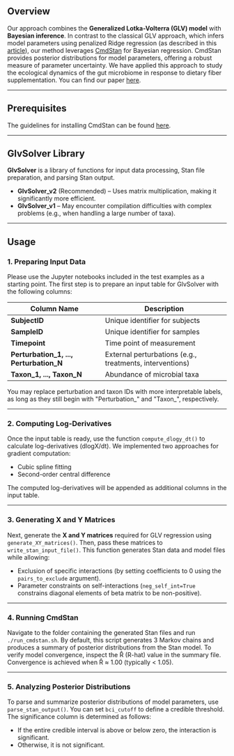 ## Overview
Our approach combines the **Generalized Lotka-Volterra (GLV) model** with **Bayesian inference**. In contrast to the classical GLV approach, which infers model parameters using penalized Ridge regression (as described in this [article](https://journals.plos.org/ploscompbiol/article?id=10.1371/journal.pcbi.1003388)), our method leverages [CmdStan](https://mc-stan.org/users/interfaces/cmdstan) for Bayesian regression. CmdStan provides posterior distributions for model parameters, offering a robust measure of parameter uncertainty. We have applied this approach to study the ecological dynamics of the gut microbiome in response to dietary fiber supplementation. You can find our paper [here](https://academic.oup.com/ismej/article/16/8/2040/7474293).

---

## Prerequisites
The guidelines for installing CmdStan can be found [here](https://mc-stan.org/docs/cmdstan-guide/installation.html).

---

## GlvSolver Library
**GlvSolver** is a library of functions for input data processing, Stan file preparation, and parsing Stan output.

- **GlvSolver_v2** (Recommended) – Uses matrix multiplication, making it significantly more efficient.  
- **GlvSolver_v1** – May encounter compilation difficulties with complex problems (e.g., when handling a large number of taxa).

---

## Usage

### 1. Preparing Input Data
Please use the Jupyter notebooks included in the test examples as a starting point. The first step is to prepare an input table for GlvSolver with the following columns:

| Column Name      | Description |
|-----------------|-------------|
| **SubjectID**   | Unique identifier for subjects |
| **SampleID**    | Unique identifier for samples |
| **Timepoint**   | Time point of measurement |
| **Perturbation_1, ..., Perturbation_N** | External perturbations (e.g., treatments, interventions) |
| **Taxon_1, ..., Taxon_N** | Abundance of microbial taxa |

You may replace perturbation and taxon IDs with more interpretable labels, as long as they still begin with "Perturbation_" and "Taxon_", respectively.

---

### 2. Computing Log-Derivatives
Once the input table is ready, use the function `compute_dlogy_dt()` to calculate log-derivatives (dlogX/dt). We implemented two approaches for gradient computation:  

- Cubic spline fitting
- Second-order central difference

The computed log-derivatives will be appended as additional columns in the input table.

---

### 3. Generating X and Y Matrices
Next, generate the **X and Y matrices** required for GLV regression using `generate_XY_matrices()`. Then, pass these matrices to `write_stan_input_file()`. This function generates Stan data and model files while allowing:  

- Exclusion of specific interactions (by setting coefficients to 0 using the `pairs_to_exclude` argument).  
- Parameter constraints on self-interactions (`neg_self_int=True` constrains diagonal elements of beta matrix to be non-positive).

---

### 4. Running CmdStan
Navigate to the folder containing the generated Stan files and run `./run_cmdstan.sh`. By default, this script generates 3 Markov chains and produces a summary of posterior distributions from the Stan model. To verify model convergence, inspect the R̂ (R-hat) value in the summary file. Convergence is achieved when R̂ ≈ 1.00 (typically < 1.05).

---

### 5. Analyzing Posterior Distributions
To parse and summarize posterior distributions of model parameters, use `parse_stan_output()`. You can set `bci_cutoff` to define a credible threshold. The significance column is determined as follows:  

- If the entire credible interval is above or below zero, the interaction is significant.  
- Otherwise, it is not significant.

